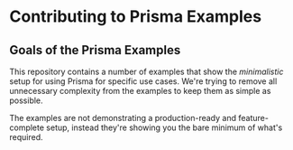 # Contributing to Prisma Examples

## Goals of the Prisma Examples

This repository contains a number of examples that show the _minimalistic_ setup for using Prisma for specific use cases. We're trying to remove all unnecessary complexity from the examples to keep them as simple as possible.

The examples are not demonstrating a production-ready and feature-complete setup, instead they're showing you the bare minimum of what's required.
